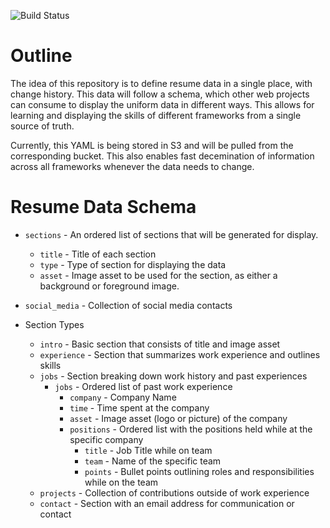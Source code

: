 ![Build Status](https://codebuild.us-east-2.amazonaws.com/badges?uuid=eyJlbmNyeXB0ZWREYXRhIjoiczFwZW5LMDdZZmdxRHA1b2d0QjNCYUVZVFV6R2o3N3dtT2xKUVBqSlIxZEtnc1JhMmNmY2lkci9LQVErVU1Xd3MzRGtmUVJidzNtRmVFd1lMTEhwUVU4PSIsIml2UGFyYW1ldGVyU3BlYyI6IjJ1cE84YkQ4c1BXSEdZeHAiLCJtYXRlcmlhbFNldFNlcmlhbCI6MX0%3D&branch=master)

# Outline

The idea of this repository is to define resume data in a single place, with change history.  This data will follow a schema, which other web projects can consume to display the uniform data in different ways.  This allows for learning and displaying the skills of different frameworks from a single source of truth.

Currently, this YAML is being stored in S3 and will be pulled from the corresponding bucket.  This also enables fast decemination of information across all frameworks whenever the data needs to change.  

# Resume Data Schema

- `sections` - An ordered list of sections that will be generated for display.  
  - `title` - Title of each section
  - `type` - Type of section for displaying the data
  - `asset` - Image asset to be used for the section, as either a background or foreground image.
- `social_media` - Collection of social media contacts


- Section Types
  - `intro` - Basic section that consists of title and image asset
  - `experience` - Section that summarizes work experience and outlines skills
  - `jobs` - Section breaking down work history and past experiences
    - `jobs` - Ordered list of past work experience
      - `company` - Company Name
      - `time` - Time spent at the company
      - `asset` - Image asset (logo or picture) of the company
      - `positions` - Ordered list with the positions held while at the specific company
        - `title` - Job Title while on team
        - `team` - Name of the specific team
        - `points` - Bullet points outlining roles and responsibilities while on the team
  - `projects` - Collection of contributions outside of work experience 
  - `contact` - Section with an email address for communication or contact
